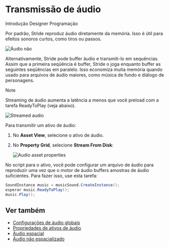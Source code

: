 # Transmissão de áudio

<span class="badge text-bg-primary">Introdução</span>
<span class="badge text-bg-success">Designer</span>
<span class="badge text-bg-success">Programação</span>

Por padrão, Stride reproduz áudio diretamente da memória. Isso é útil para efeitos sonoros curtos, como tiros ou passos.

![ Áudio não ](media/audio-index-non-streamed-audio.png)

Alternativamente, Stride pode buffer áudio e transmiti-lo em sequências. Assim que a primeira seqüência é buffer, Stride o joga enquanto buffer as seguintes seqüências em paralelo. Isso economiza muita memória quando usado para arquivos de áudio maiores, como música de fundo e diálogo de personagens.

> [!Note]
> Streaming de áudio aumenta a latência a menos que você preload com a tarefa ReadyToPlay (veja abaixo).

![Streamed audio](media/audio-index-streamed-audio.png)

Para transmitir um ativo de áudio:

1. No **Asset View**, selecione o ativo de áudio.

2. No **Property Grid**, selecione **Stream From Disk**:

   ![Audio asset properties](media/audio-asset-properties-property-grid.png)

No script para o ativo, você pode configurar um arquivo de áudio para reproduzir uma vez que o motor de áudio buffers amostras de áudio suficientes. Para fazer isso, use esta tarefa:

```cs
SoundInstance music = musicSound.CreateInstance();
esperar music.ReadyToPlay();
music.Play();
```

## Ver também
* [Configurações de áudio globais](global-audio-settings.md)
* [Propriedades de ativos de áudio](audio-asset-properties.md)
* [Áudio espacial](spatialized-audio.md)
* [Áudio não espacializado](non-spatialized-audio.md)
